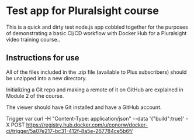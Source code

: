 # Test app for Pluralsight course

This is a quick and dirty test node.js app cobbled together for the purposes of demonstrating a basic CI/CD workflow with Docker Hub for a Pluralsight video training course..

## Instructions for use

All of the files included in the .zip file (available to Plus subscribers) should be unzipped into a new directory.

Initializing a Git repo and making a remote of it on GitHub are explained in Module 2 of the course.

The viewer should have Git installed and have a GitHub account.

Trigger var
curl -H "Content-Type: application/json" --data '{"build":true}' -X POST https://registry.hub.docker.com/u/conorw/docker-ci/trigger/5a07e217-bc31-412f-8a5e-267784ce5b6f/